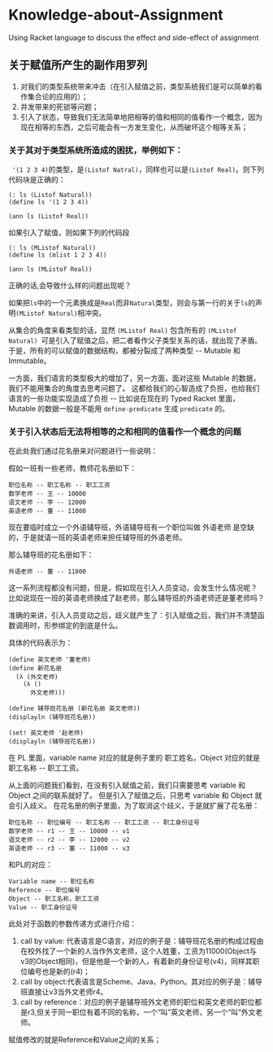 # Knowledge-about-Assignment
Using Racket language to discuss the effect and side-effect of assignment 

## 关于赋值所产生的副作用罗列
1. 对我们的类型系统带来冲击（在引入赋值之前，类型系统我们是可以简单的看作集合论的应用的）；
2. 并发带来的死锁等问题；
3. 引入了状态，导致我们无法简单地把相等的值和相同的值看作一个概念，因为现在相等的东西，之后可能会有一方发生变化，从而破坏这个相等关系；

### 关于其对于类型系统所造成的困扰，举例如下：
`` '(1 2 3 4)``的类型，是``(Listof Natral)``，同样也可以是``(Listof Real)``。则下列代码块是正确的：
``` Racket
(: ls (Listof Natural))
(define ls '(1 2 3 4))

(ann ls (Listof Real))
```

如果引入了赋值，则如果下列的代码段
``` Racket
(: ls (MListof Natural))
(define ls (mlist 1 2 3 4))

(ann ls (MListof Real))
```
正确的话,会导致什么样的问题出现呢？

如果把``ls``中的一个元素换成是``Real``而非``Natural``类型，则会与第一行的关于``ls``的声明``(MListof Natural)``相冲突。

从集合的角度来看类型的话，显然 ``(MListof Real)`` 包含所有的 ``(MListof Natural) ``可是引入了赋值之后，把二者看作父子类型关系的话，就出现了矛盾。
于是，所有的可以赋值的数据结构，都被分裂成了两种类型 -- Mutable 和 Immutable。

一方面，我们语言的类型极大的增加了，另一方面，面对这些 Mutable 的数据，我们不能用集合的角度去思考问题了。
这都给我们的心智造成了负担，也给我们语言的一些功能实现造成了负担 -- 比如说在现在的 Typed Racket 里面，Mutable 的数据一般是不能用 ``define-predicate`` 生成 ``predicate`` 的。

### 关于引入状态后无法将相等的之和相同的值看作一个概念的问题

在此处我们通过花名册来对问题进行一些说明：

假如一班有一些老师，教师花名册如下：
```
职位名称 -- 职工名称 -- 职工工资
数学老师 -- 王 -- 10000
语文老师 -- 李 -- 12000
英语老师 -- 董 -- 11000
```

现在要临时成立一个外语辅导班，外语辅导班有一个职位叫做 外语老师 是空缺的，于是就请一班的英语老师来担任辅导班的外语老师。

那么辅导班的花名册如下：
```
外语老师 -- 董 -- 11000
```

这一系列流程都没有问题，但是，假如现在引入人员变动，会发生什么情况呢？
比如说现在一班的英语老师换成了赵老师，那么辅导班的外语老师还是董老师吗？

准确的来讲，引入人员变动之后，歧义就产生了：引入赋值之后，我们并不清楚函数调用时，形参绑定的到底是什么。

具体的代码表示为：
``` Racket
(define 英文老师 '董老师)
(define 新花名册
  (λ (外文老师)
    (λ ()
      外文老师)))

(define 辅导班花名册 (新花名册 英文老师))
(displayln (辅导班花名册))

(set! 英文老师 '赵老师)
(displayln (辅导班花名册))
```

在 PL 里面，variable name 对应的就是例子里的 职工姓名，Object 对应的就是 职工名称 -- 职工工资。

从上面的问题我们看到，在没有引入赋值之前，我们只需要思考 variable 和 Object 之间的联系就好了。
但是引入了赋值之后，只思考 variable 和 Object 就会引入歧义。
在花名册的例子里面，为了取消这个歧义，于是就扩展了花名册：

```
职位名称 -- 职位编号 -- 职工名称 -- 职工工资 -- 职工身份证号
数学老师 -- r1 -- 王 -- 10000 -- v1
语文老师 -- r2 -- 李 -- 12000 -- v2
英语老师 -- r3 -- 董 -- 11000 -- v3
```

和PL的对应：
```
Variable name -- 职位名称
Reference -- 职位编号
Object -- 职工名称，职工工资
Value -- 职工身份证号
```

此处对于函数的参数传递方式进行介绍：
1. call by value: 代表语言是C语言，对应的例子是：辅导班花名册的构成过程由在校外找了一个新的人当作外文老师，这个人姓董，工资为11000(Object与v3的Object相同)，但是他是一个新的人，有着新的身份证号(v4)，同样其职位编号也是新的(r4)；
2. call by object:代表语言是Scheme、Java、Python。其对应的例子是：辅导班直接让v3当外文老师r4。
3. call by reference：对应的例子是辅导班外文老师的职位和英文老师的职位都是r3,但关于同一职位有着不同的名称，一个“叫”英文老师，另一个“叫”外文老师。

赋值修改的就是Reference和Value之间的关系；

